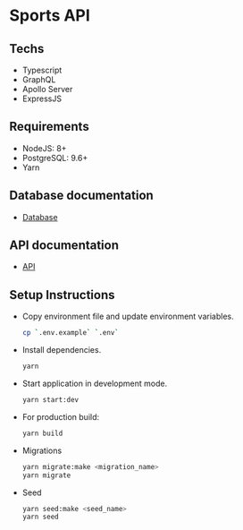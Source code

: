 # Sports API

## Techs

- Typescript
- GraphQL
- Apollo Server
- ExpressJS

## Requirements

- NodeJS: 8+
- PostgreSQL: 9.6+
- Yarn

## Database documentation

- [Database](./docs/db.md)

## API documentation

- [API](./docs/README.md)

## Setup Instructions

- Copy environment file and update environment variables.

  ```bash
  cp `.env.example` `.env`
  ```

- Install dependencies.

  ```bash
  yarn
  ```

- Start application in development mode.

  ```bash
  yarn start:dev
  ```

- For production build:

  ```bash
  yarn build
  ```

- Migrations

  ```bash
  yarn migrate:make <migration_name>
  yarn migrate
  ```

- Seed

  ```bash
  yarn seed:make <seed_name>
  yarn seed
  ```
